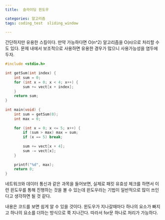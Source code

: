 ```yaml
---
title:  슬라이딩 윈도우

categories: 알고리즘 
tags: coding_test  sliding_window
 
---
```


  
간단하지만 유용한 스킬이다. 만약 가능하다면 O(n^2) 알고리즘을 O(n)으로 처리할 수도 있다. 문제 내에서 보조적으로 사용하면 유용한 경우가 많으니 사용가능성을 염두에 두자.  
  
```cpp  
#include <stdio.h>  
  
int getSum(int index) {  
	int sum = 0;  
	for (int x = 0; x < 4; x++) {  
		sum += vect[x + index];  
	}  
	return sum;  
}  
  
int main(void) {  
	int sum = getSum(0);  
	int max = 0;  
  
	for (int x = 0; x <= 5; x++) {  
		if (sum > max) max = sum;  
		if (x == 5) break;  
  
		sum += vect[x + 4];  
		sum -= vect[x];  
	}  
  
	printf("%d", max);  
	return 0;  
}  
```  
  
  
네트워크와 데이터 통신과 같은 과목을 들어보면, 실제로 패킷 유효성 체크를 하면서 이런 윈도우를 통해 진행하는 것을 볼 수 있는데 윈도우라는 기법이 일반적으로 많이 쓰인다고 생각하면 될 것 같다.  
  
내용은 코드를 보면 쉽게 알 수 있을 것이다. 윈도우가 지나갈때마다 하나의 요소가 빠지고 하나의 요소를 더하는 방식으로 쭉 지나간다. 따라서 for문 하나로 처리가 가능하다.  
